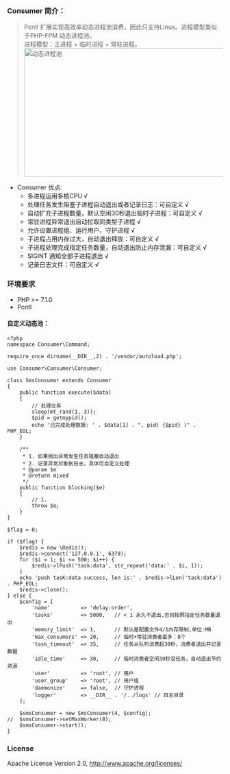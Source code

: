 ### Consumer 简介：
> Pcntl 扩展实现高效率动态进程池消费，因此只支持Linux。进程模型类似于PHP-FPM 动态进程池。<br/>
> 进程模型：主进程 + 临时进程 + 常驻进程。
> <br /><img src="https://img-blog.csdnimg.cn/20201201225915997.gif" width="700" height="300" alt="动态进程池"/>

* Consumer 优点: 
   * 多进程运用多核CPU  √
   * 处理任务发生阻塞子进程自动退出或者记录日志：可自定义  √
   * 自动扩充子进程数量，默认空闲30秒退出临时子进程：可自定义  √
   * 常驻进程异常退出自动拉取同类型子进程  √
   * 允许设置进程组、运行用户、守护进程 √
   * 子进程占用内存过大，自动退出释放：可自定义  √
   * 子进程处理完成指定任务数量，自动退出防止内存泄漏：可自定义  √
   * SIGINT 通知全部子进程退出  √
   * 记录日志文件：可自定义 √
  
### 环境要求

* PHP >= 7.1.0
* Pcntl

#### 自定义动态池：
```
<?php
namespace Consumer\Command;

require_once dirname(__DIR__,2) . '/vendor/autoload.php';

use Consumer\Consumer\Consumer;

class SmsConsumer extends Consumer
{
    public function execute($data)
    {
        // 处理业务
        sleep(mt_rand(1, 3));
        $pid = getmypid();
        echo '已完成处理数据: ' . $data[1] . ", pid( {$pid} )" . PHP_EOL;
    }

    /**
     * 1. 如果抛出异常发生任务阻塞自动退出
     * 2. 记录异常对象到日志，具体可自定义处理
     * @param $e
     * @return mixed
     */
    public function blocking($e)
    {
        // 1.
        throw $e;
    }
}

$flag = 0;

if ($flag) {
    $redis = new \Redis();
    $redis->connect('127.0.0.1', 6379);
    for ($i = 1; $i <= 500; $i++) {
        $redis->lPush('task:data', str_repeat('data:' . $i, 1));
    }
    echo 'push tasK:data success, len is:' . $redis->lLen('task:data') . PHP_EOL;
    $redis->close();
} else {
    $config = [
        'name'          => 'delay:order',
        'tasks'         => 5000,   // < 1 永久不退出,否则按照指定任务数量退出
        'memory_limit'  => 1,      // 默认是配置文件4/1内存限制,单位:MB
        'max_consumers' => 20,     // 临时+常驻消费者最多：8个
        'task_timeout'  => 35,     // 任务从队列消费超30秒，消费者退出并记录数据
        'idle_time'     => 30,     // 临时消费者空闲30秒没任务，自动退出节约资源
        'user'          => 'root', // 用户
        'user_group'    => 'root', // 用户组
        'daemonize'     => false,  // 守护进程
        'logger'        => __DIR__ . '/../logs' // 日志目录
    ];

    $smsConsumer = new SmsConsumer(4, $config);
//  $smsConsumer->setMaxWorker(8);
    $smsConsumer->start();
}
```

### License

Apache License Version 2.0, http://www.apache.org/licenses/
